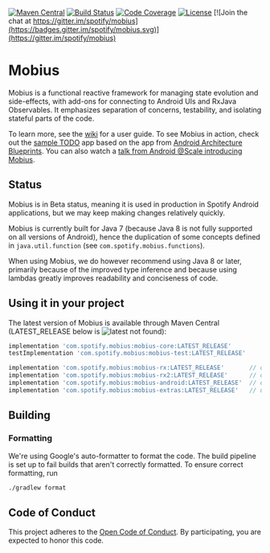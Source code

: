 [![Maven Central](https://img.shields.io/maven-central/v/com.spotify.mobius/mobius-core.svg)](https://search.maven.org/#search%7Cga%7C1%7Cg%3A%22com.spotify.mobius%22)
[![Build Status](https://travis-ci.org/spotify/mobius.svg?branch=master)](https://travis-ci.org/spotify/mobius)
[![Code Coverage](https://codecov.io/gh/spotify/mobius/branch/master/graph/badge.svg)](https://codecov.io/gh/spotify/mobius)
[![License](https://img.shields.io/github/license/spotify/mobius.svg)](LICENSE)
[![Join the chat at https://gitter.im/spotify/mobius](https://badges.gitter.im/spotify/mobius.svg)](https://gitter.im/spotify/mobius)

# Mobius

Mobius is a functional reactive framework for managing state evolution and side-effects, with add-ons for connecting to Android UIs and RxJava Observables. It emphasizes separation of concerns, testability, and isolating stateful parts of the code.

To learn more, see the [wiki](https://github.com/spotify/mobius/wiki) for a user guide. To see Mobius in action, check out the [sample TODO](https://github.com/spotify/mobius-android-sample) app based on the app from [Android Architecture Blueprints](https://github.com/googlesamples/android-architecture). You can also
watch a [talk from Android @Scale introducing Mobius](https://www.facebook.com/atscaleevents/videos/2025571921049235/).

## Status

Mobius is in Beta status, meaning it is used in production in Spotify Android applications, but
we may keep making changes relatively quickly.

Mobius is currently built for Java 7 (because Java 8 is not fully supported on all versions of Android), hence the duplication of some concepts defined in `java.util.function` (see `com.spotify.mobius.functions`).

When using Mobius, we do however recommend using Java 8 or later, primarily because of the improved type inference and because using lambdas greatly improves readability and conciseness of code.

## Using it in your project

The latest version of Mobius is available through Maven Central (LATEST_RELEASE below is ![latest not found](https://img.shields.io/maven-central/v/com.spotify.mobius/mobius-core.svg)):

```groovy
implementation 'com.spotify.mobius:mobius-core:LATEST_RELEASE'
testImplementation 'com.spotify.mobius:mobius-test:LATEST_RELEASE'

implementation 'com.spotify.mobius:mobius-rx:LATEST_RELEASE'       // only for RxJava 1 support
implementation 'com.spotify.mobius:mobius-rx2:LATEST_RELEASE'      // only for RxJava 2 support
implementation 'com.spotify.mobius:mobius-android:LATEST_RELEASE'  // only for Android support
implementation 'com.spotify.mobius:mobius-extras:LATEST_RELEASE'   // utilities for common patterns
```

## Building

### Formatting

We're using Google's auto-formatter to format the code. The build pipeline is set up to fail builds that aren't correctly formatted. To ensure correct formatting, run

```bash
./gradlew format
```

## Code of Conduct

This project adheres to the [Open Code of Conduct][code-of-conduct]. By participating, you are expected to honor this code.

[code-of-conduct]: https://github.com/spotify/code-of-conduct/blob/master/code-of-conduct.md

